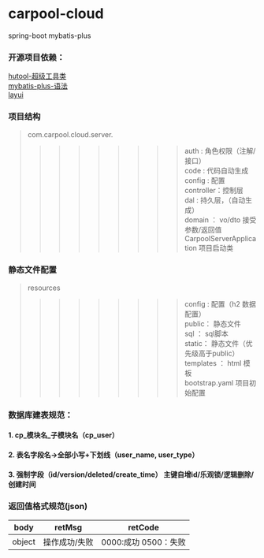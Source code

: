 # carpool-cloud
spring-boot  mybatis-plus  

### 开源项目依赖：  
[hutool-超级工具类](https://www.hutool.cn/docs/)  
[mybatis-plus-语法](https://baomidou.gitee.io/mybatis-plus-doc/#/quick-start)  
[layui](https://github.com/sentsin/layui/)  

### 项目结构
>com.carpool.cloud.server.  
>>>>>>>>>auth : 角色权限（注解/接口）  
>>>>>>>>>code : 代码自动生成  
>>>>>>>>>config : 配置  
>>>>>>>>>controller：控制层  
>>>>>>>>>dal : 持久层，（自动生成）  
>>>>>>>>>domain ： vo/dto  接受参数/返回值  
>>>>>>>>>CarpoolServerApplication 项目启动类  

### 静态文件配置
>resources
>>>>>>>>>config : 配置（h2 数据配置）  
>>>>>>>>>public： 静态文件  
>>>>>>>>>sql ： sql脚本  
>>>>>>>>>static： 静态文件（优先级高于public）  
>>>>>>>>>templates ： html 模板  
>>>>>>>>>bootstrap.yaml  项目初始配置  

### 数据库建表规范：  
#### 1. cp_模块名_子模块名（cp_user）
#### 2. 表名字段名->全部小写+下划线（user_name, user_type）
#### 3. 强制字段（id/version/deleted/create_time）  主键自增id/乐观锁/逻辑删除/创建时间

### 返回值格式规范(json)
| body | retMsg | retCode  |   
| - | :-: | :-: |  
|  object | 操作成功/失败 | 0000:成功 0500：失败  |  
 




